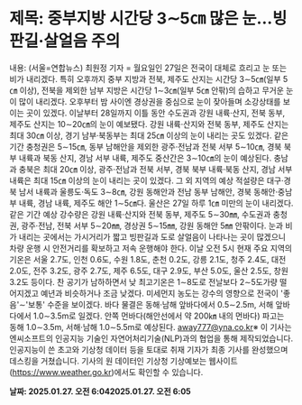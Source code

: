 # **제목: 중부지방 시간당 3∼5㎝ 많은 눈…빙판길·살얼음 주의**

  내용: (서울=연합뉴스) 최원정 기자 = 월요일인 27일은 전국이 대체로 흐리고 눈 또는 비가 내리겠다.    특히 오후까지 중부 지방과 전북, 제주도 산지는 시간당 3∼5㎝(일부 5㎝ 이상), 전북을 제외한 남부 지방은 시간당 1∼3㎝(일부 5㎝ 안팎)의 습하고 무거운 눈이 많이 내리겠다.    오후부터 밤 사이엔 경상권을 중심으로 눈이 잦아들며 소강상태를 보이는 곳이 있겠다.    이날부터 28일까지 이틀 동안 수도권과 강원 내륙·산지, 전북 동부, 제주도 산지는 10∼20㎝의 눈이 예보됐다. 강원 내륙·산지와 전북 동부, 제주도 산지는 최대 30㎝ 이상, 경기 남부·북동부는 최대 25㎝ 이상의 눈이 내리는 곳도 있겠다.    같은 기간 충청권은 5∼15㎝, 동부 남해안을 제외한 광주·전남과 전북 서부 5∼10㎝, 경북 북부 내륙과 북동 산지, 경남 서부 내륙, 제주도 중산간은 3∼10㎝의 눈이 예상된다. 충남과 충북은 최대 20㎝ 이상, 광주·전남과 전북 서부, 경북 북부 내륙·북동 산지, 경남 서부 내륙은 최대 15㎝ 이상의 눈이 내리는 곳이 있겠다.    그 외 지역의 예상 적설량은 대구·경북 남서 내륙과 울릉도·독도 3∼8㎝, 강원 동해안과 전남 동부 남해안, 경북 동해안·중남부 내륙, 경남 내륙, 제주도 해안 1∼5㎝다. 울산은 27일 하루 1㎝ 미만의 눈이 내리겠다.    같은 기간 예상 강수량은 강원 내륙·산지와 전북 동부, 제주도 5∼30㎜, 수도권과 충청권, 광주·전남, 전북 서부 5∼20㎜, 경상권 5∼15㎜, 강원 동해안 5㎜ 안팎이다.    눈과 비가 내리는 곳에서는 가시거리가 짧고 빙판길과 도로 살얼음이 나타나는 곳이 많겠으니 차량 운행 시 안전거리를 확보하고 저속 운행해야 한다.    이날 오전 5시 현재 주요 지역의 기온은 서울 2.7도, 인천 0.6도, 수원 1.8도, 춘천 0.2도, 강릉 2.1도, 청주 2.4도, 대전 2.0도, 전주 3.2도, 광주 2.7도, 제주 6.5도, 대구 2.9도, 부산 5.0도, 울산 2.5도, 창원 3.2도 등이다.    찬 공기가 남하하면서 낮 최고기온은 1∼8도로 전날보다 2∼5도가량 떨어지겠고 예년과 비슷하거나 조금 낮겠다.    미세먼지 농도는 강수의 영향으로 전국이 '좋음'∼'보통' 수준을 보이겠다.    바다 물결은 동해·남해 앞바다에서 0.5∼2.5m, 서해 앞바다에서 1.0∼3.5m로 일겠다.    안쪽 먼바다(해안선에서 약 200㎞ 내의 먼바다) 파고는 동해 1.0∼3.5m, 서해·남해 1.0∼5.5m로 예상된다.    away777@yna.co.kr※ 이 기사는 엔씨소프트의 인공지능 기술인 자연어처리기술(NLP)과의 협업을 통해 제작되었습니다. 인공지능이 쓴 초고와 기상청 데이터 등을 토대로 취재 기자가 최종 기사를 완성했으며 데스킹을 거쳤습니다.     기사의 원 데이터인 기상청 기상예보는 웹사이트(https://www.weather.go.kr)에서도 확인할 수 있습니다.

  **날짜: 2025.01.27. 오전 6:042025.01.27. 오전 6:05**